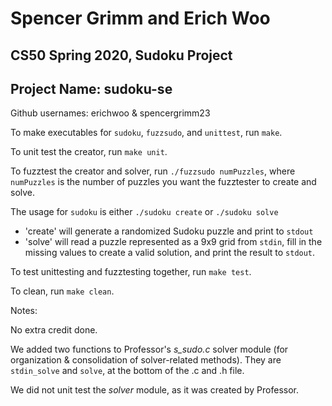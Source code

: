 # Spencer Grimm and Erich Woo
## CS50 Spring 2020, Sudoku Project
## Project Name: sudoku-se

Github usernames: erichwoo & spencergrimm23

To make executables for `sudoku`, `fuzzsudo`, and `unittest`, run `make`.

To unit test the creator, run `make unit`.

To fuzztest the creator and solver, run `./fuzzsudo numPuzzles`, where `numPuzzles` is the number of puzzles you want the fuzztester to create and solve.

The usage for `sudoku` is either `./sudoku create` or `./sudoku solve`
* 'create' will generate a randomized Sudoku puzzle and print to `stdout`
* 'solve' will read a puzzle represented as a 9x9 grid from `stdin`, fill in the missing values to create a valid solution, and print the result to `stdout`. 

To test unittesting and fuzztesting together, run `make test`.

To clean, run `make clean`.

Notes:

No extra credit done.

We added two functions to Professor's *s_sudo.c* solver module (for organization & consolidation of solver-related methods). They are `stdin_solve` and `solve`, at the bottom of the .c and .h file.

We did not unit test the *solver* module, as it was created by Professor.

